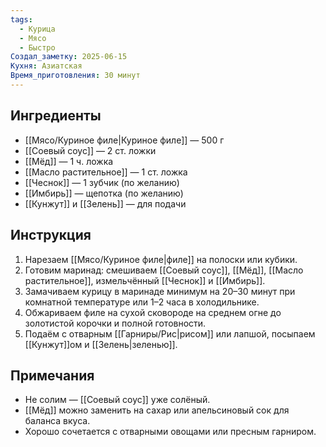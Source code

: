 ```yaml
---
tags:
  - Курица
  - Мясо
  - Быстро
Создал_заметку: 2025-06-15
Кухня: Азиатская
Время_приготовления: 30 минут
---
```


## Ингредиенты  
- [[Мясо/Куриное филе|Куриное филе]] — 500 г  
- [[Соевый соус]] — 2 ст. ложки  
- [[Мёд]] — 1 ч. ложка  
- [[Масло растительное]] — 1 ст. ложка  
- [[Чеснок]] — 1 зубчик (по желанию)  
- [[Имбирь]] — щепотка (по желанию)  
- [[Кунжут]] и [[Зелень]] — для подачи  

## Инструкция  
1. Нарезаем [[Мясо/Куриное филе|филе]] на полоски или кубики.  
2. Готовим маринад: смешиваем [[Соевый соус]], [[Мёд]], [[Масло растительное]], измельчённый [[Чеснок]] и [[Имбирь]].  
3. Замачиваем курицу в маринаде минимум на 20–30 минут при комнатной температуре или 1–2 часа в холодильнике.  
4. Обжариваем филе на сухой сковороде на среднем огне до золотистой корочки и полной готовности.  
5. Подаём с отварным [[Гарниры/Рис|рисом]] или лапшой, посыпаем [[Кунжут]]ом и [[Зелень|зеленью]].  

## Примечания  
- Не солим — [[Соевый соус]] уже солёный.  
- [[Мёд]] можно заменить на сахар или апельсиновый сок для баланса вкуса.  
- Хорошо сочетается с отварными овощами или пресным гарниром.  
